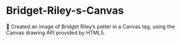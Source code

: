 # Bridget-Riley-s-Canvas
 Created an image of Bridget Riley’s patter in a Canvas tag, using the Canvas drawing API provided by HTML5.
